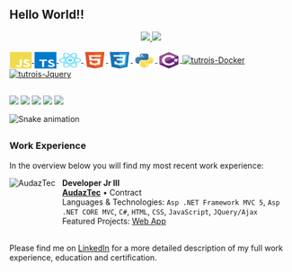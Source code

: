 ## Hello World!!
<div align="center">
  <a href="https://github.com/tutrois">
  <img height="180em" src="https://github-readme-stats.vercel.app/api?username=tutrois&show_icons=true&theme=dark&include_all_commits=true&count_private=true"/>
  <img height="180em" src="https://github-readme-stats.vercel.app/api/top-langs/?username=tutrois&layout=compact&langs_count=7&theme=dark"/>
</div>
  

<div style="display: inline_block"><br>
  <img align="center" alt="tutrois-Js" height="30" width="40" src="https://raw.githubusercontent.com/devicons/devicon/master/icons/javascript/javascript-plain.svg">
  <img align="center" alt="tutrois-Ts" height="30" width="40" src="https://raw.githubusercontent.com/devicons/devicon/master/icons/typescript/typescript-plain.svg">
  <img align="center" alt="tutrois-React" height="30" width="40" src="https://raw.githubusercontent.com/devicons/devicon/master/icons/react/react-original.svg">
  <img align="center" alt="tutrois-HTML" height="30" width="40" src="https://raw.githubusercontent.com/devicons/devicon/master/icons/html5/html5-original.svg">
  <img align="center" alt="tutrois-CSS" height="30" width="40" src="https://raw.githubusercontent.com/devicons/devicon/master/icons/css3/css3-original.svg">
  <img align="center" alt="tutrois-Python" height="30" width="40" src="https://raw.githubusercontent.com/devicons/devicon/master/icons/python/python-original.svg">
  <img align="center" alt="tutrois-Csharp" height="30" width="40" src="https://raw.githubusercontent.com/devicons/devicon/master/icons/csharp/csharp-original.svg">
  <img align="center" alt="tutrois-Docker" height="30" width="40" src="https://cdn.jsdelivr.net/gh/devicons/devicon/icons/docker/docker-original-wordmark.svg" />
  <img align="center" alt="tutrois-Jquery" height="30" width="40" src="https://cdn.jsdelivr.net/gh/devicons/devicon/icons/jquery/jquery-original-wordmark.svg" />
</div>
  
  ##
 
<div> 
  <a href="https://www.instagram.com/tutrois/" target="_blank"><img src="https://img.shields.io/badge/-Instagram-%23E4405F?style=for-the-badge&logo=instagram&logoColor=white" target="_blank"></a>
 	<a href="#" target="_blank"><img src="https://img.shields.io/badge/Twitch-9146FF?style=for-the-badge&logo=twitch&logoColor=white" target="_blank"></a>
  <a href="https://discord.gg/pYjkt7Xy" target="_blank"><img src="https://img.shields.io/badge/Discord-7289DA?style=for-the-badge&logo=discord&logoColor=white" target="_blank"></a> 
  <a href = "mailto:thur.trois@gmail.com"><img src="https://img.shields.io/badge/-Gmail-%23333?style=for-the-badge&logo=gmail&logoColor=white" target="_blank"></a>
  <a href="https://www.linkedin.com/in/arthur-reginaldo-ramos/" target="_blank"><img src="https://img.shields.io/badge/-LinkedIn-%230077B5?style=for-the-badge&logo=linkedin&logoColor=white" target="_blank"></a> 
 
  ![Snake animation](https://github.com/tutrois/tutrois/blob/output/github-contribution-grid-snake.svg)
 
</div>
  
 ##
  
### Work Experience
In the overview below you will find my most recent work experience:

[<img align="left" height="94px" width="94px" alt="AudazTec" src="https://audaztec.com.br/wp-content/themes/audaztec/img/logo.svg"/>](https://audaztec.com.br/)

**Developer Jr III** \
[**AudazTec**](https://audaztec.com.br/) • Contract \
Languages & Technologies: `Asp .NET Framework MVC 5`, `Asp .NET CORE MVC`, `C#`, `HTML`, `CSS`, `JavaScript`, `JQuery/Ajax` \
Featured Projects: [Web App](https://audaztec.com.br/abscard/)
<br/>
<br/>

Please find me on [LinkedIn](https://www.linkedin.com/in/arthur-reginaldo-ramos/) for a more detailed description of my full work experience, education and certification.
